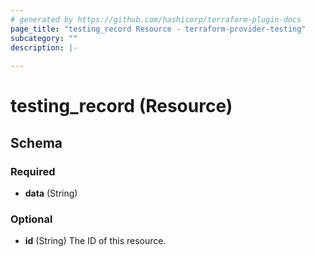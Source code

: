 ```yaml
---
# generated by https://github.com/hashicorp/terraform-plugin-docs
page_title: "testing_record Resource - terraform-provider-testing"
subcategory: ""
description: |-
  
---
```


# testing_record (Resource)





<!-- schema generated by tfplugindocs -->
## Schema

### Required

- **data** (String)

### Optional

- **id** (String) The ID of this resource.


